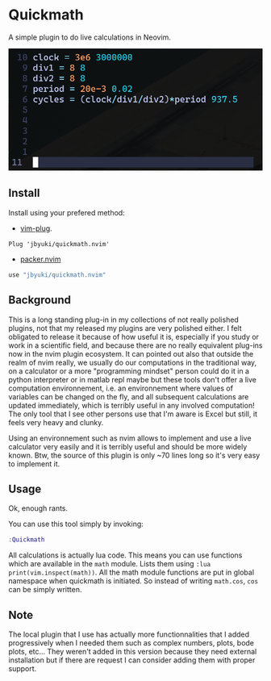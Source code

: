 Quickmath
=========

A simple plugin to do live calculations in Neovim.

![quickmath screenshot](https://raw.githubusercontent.com/jbyuki/gifs/main/quickmath.PNG)

Install
-------

Install using your prefered method:
- [vim-plug](https://github.com/junegunn/vim-plug).
```vim
Plug 'jbyuki/quickmath.nvim'
```

- [packer.nvim](https://github.com/wbthomason/packer.nvim)
```lua
use "jbyuki/quickmath.nvim"
```

Background
----------

This is a long standing plug-in in my collections of not really polished plugins, not that my released my plugins are very polished either. I felt obligated to release it because of how useful it is, especially if you study or work in a scientific field, and because there are no really equivalent plug-ins now in the nvim plugin ecosystem. It can pointed out also that outside the realm of nvim really, we usually do our computations in the traditional way, on a calculator or a more "programming mindset" person could do it in a python interpreter or in matlab repl maybe but these tools don't offer a live computation environnement, i.e. an environnement where values of variables can be changed on the fly, and all subsequent calculations are updated immediately, which is terribly useful in any involved computation! The only tool that I see other persons use that I'm aware is Excel but still, it feels very heavy and clunky.

Using an environnement such as nvim allows to implement and use a live calculator very easily and it is terribly useful and should be more widely known. Btw, the source of this plugin is only ~70 lines long so it's very easy to implement it.

Usage
-----

Ok, enough rants.

You can use this tool simply by invoking:

```lua
:Quickmath
```

All calculations is actually lua code.
This means you can use functions which are available in the `math` module.
Lists them using `:lua print(vim.inspect(math))`. 
All the math module functions are put in global namespace when quickmath is initiated. So instead of writing `math.cos`, `cos` can be simply written.

Note
----

The local plugin that I use has actually more functionnalities that I added progressively when I needed them such as complex numbers, plots, bode plots, etc... They weren't added in this version because they need external installation but if there are request I can consider adding them with proper support.
